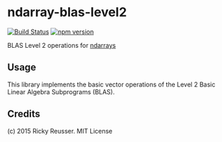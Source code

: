 # ndarray-blas-level2

[![Build Status](https://travis-ci.org/scijs/ndarray-blas-level2.svg?branch=master)](https://travis-ci.org/scijs/ndarray-blas-level2) [![npm version](https://badge.fury.io/js/ndarray-blas-level2.svg)](http://badge.fury.io/js/ndarray-blas-level2)

BLAS Level 2 operations for [ndarrays](https://github.com/scijs/ndarray)


## Usage

This library implements the basic vector operations of the Level 2 Basic Linear Algebra Subprograms (BLAS).








## Credits
(c) 2015 Ricky Reusser. MIT License
